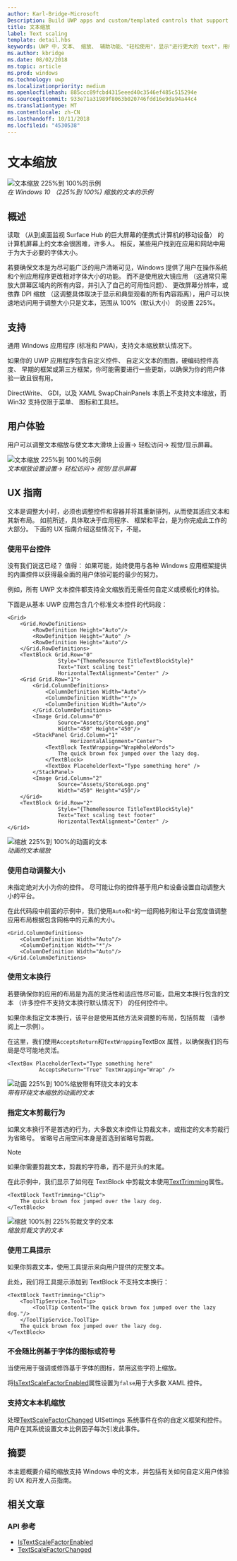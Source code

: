 ```yaml
---
author: Karl-Bridge-Microsoft
Description: Build UWP apps and custom/templated controls that support platform text scaling.
title: 文本缩放
label: Text scaling
template: detail.hbs
keywords: UWP 中，文本、 缩放、 辅助功能、"轻松使用"，显示"进行更大的 text"，用户交互，输入
ms.author: kbridge
ms.date: 08/02/2018
ms.topic: article
ms.prod: windows
ms.technology: uwp
ms.localizationpriority: medium
ms.openlocfilehash: 885ccc89fcbd4315eeed40c3546ef485c515294e
ms.sourcegitcommit: 933e71a31989f8063b020746fdd16e9da94a44c4
ms.translationtype: MT
ms.contentlocale: zh-CN
ms.lasthandoff: 10/11/2018
ms.locfileid: "4530538"
---
```

# <a name="text-scaling"></a>文本缩放

![文本缩放 225%到 100%的示例](images/coretext/text-scaling-news-hero-small.png)  
*在 Windows 10 （225%到 100%) 缩放的文本的示例*

## <a name="overview"></a>概述

读取 （从到桌面监视 Surface Hub 的巨大屏幕的便携式计算机的移动设备） 的计算机屏幕上的文本会很困难，许多人。 相反，某些用户找到在应用和网站中用于为大于必要的字体大小。

若要确保文本是为尽可能广泛的用户清晰可见，Windows 提供了用户在操作系统和个别应用程序更改相对字体大小的功能。 而不是使用放大镜应用 （这通常只需放大屏幕区域内的所有内容，并引入了自己的可用性问题）、 更改屏幕分辨率，或依靠 DPI 缩放 （这调整具体取决于显示和典型观看的所有内容距离），用户可以快速地访问用于调整大小只是文本，范围从 100%（默认大小） 的设置 225%。

## <a name="support"></a>支持

通用 Windows 应用程序 (标准和 PWA)，支持文本缩放默认情况下。

如果你的 UWP 应用程序包含自定义控件、 自定义文本的图面，硬编码控件高度、 早期的框架或第三方框架，你可能需要进行一些更新，以确保为你的用户体验一致且很有用。  

DirectWrite、 GDI，以及 XAML SwapChainPanels 本质上不支持文本缩放，而 Win32 支持仅限于菜单、 图标和工具栏。  

<!-- If you want to support text scaling in your application with these frameworks, you’ll need to support the text scaling change event outlined below and provide alternative sizes for your UI and content.   -->

## <a name="user-experience"></a>用户体验

用户可以调整文本缩放与使文本大滑块上设置-> 轻松访问-> 视觉/显示屏幕。

![文本缩放 225%到 100%的示例](images/coretext/text-scaling-settings-100-small.png)  
*文本缩放设置设置-> 轻松访问-> 视觉/显示屏幕*

## <a name="ux-guidance"></a>UX 指南

文本是调整大小时，必须也调整控件和容器并将其重新排列，从而使其适应文本和其新布局。 如前所述，具体取决于应用程序、 框架和平台，是为你完成此工作的大部分。 下面的 UX 指南介绍这些情况下，不是。

### <a name="use-the-platform-controls"></a>使用平台控件

没有我们说这已经？ 值得： 如果可能，始终使用与各种 Windows 应用框架提供的内置控件以获得最全面的用户体验可能的最少的努力。

例如，所有 UWP 文本控件都支持全文缩放而无需任何自定义或模板化的体验。

下面是从基本 UWP 应用包含几个标准文本控件的代码段：

``` xaml
<Grid>
    <Grid.RowDefinitions>
        <RowDefinition Height="Auto"/>
        <RowDefinition Height="Auto" />
        <RowDefinition Height="Auto"/>
    </Grid.RowDefinitions>
    <TextBlock Grid.Row="0" 
                Style="{ThemeResource TitleTextBlockStyle}"
                Text="Text scaling test" 
                HorizontalTextAlignment="Center" />
    <Grid Grid.Row="1">
        <Grid.ColumnDefinitions>
            <ColumnDefinition Width="Auto"/>
            <ColumnDefinition Width="*"/>
            <ColumnDefinition Width="Auto"/>
        </Grid.ColumnDefinitions>
        <Image Grid.Column="0" 
                Source="Assets/StoreLogo.png" 
                Width="450" Height="450"/>
        <StackPanel Grid.Column="1" 
                    HorizontalAlignment="Center">
            <TextBlock TextWrapping="WrapWholeWords">
                The quick brown fox jumped over the lazy dog.
            </TextBlock>
            <TextBox PlaceholderText="Type something here" />
        </StackPanel>
        <Image Grid.Column="2" 
                Source="Assets/StoreLogo.png" 
                Width="450" Height="450"/>
    </Grid>
    <TextBlock Grid.Row="2" 
                Style="{ThemeResource TitleTextBlockStyle}"
                Text="Text scaling test footer" 
                HorizontalTextAlignment="Center" />
</Grid>
```

![缩放 225%到 100%的动画的文本](images/coretext/text-scaling.gif)  
*动画的文本缩放*

### <a name="use-auto-sizing"></a>使用自动调整大小

未指定绝对大小为你的控件。 尽可能让你的控件基于用户和设备设置自动调整大小的平台。  

在此代码段中前面的示例中，我们使用`Auto`和`*`的一组网格列和让平台宽度值调整应用布局根据包含网格中的元素的大小。

``` xaml
<Grid.ColumnDefinitions>
    <ColumnDefinition Width="Auto"/>
    <ColumnDefinition Width="*"/>
    <ColumnDefinition Width="Auto"/>
</Grid.ColumnDefinitions>
```

### <a name="use-text-wrapping"></a>使用文本换行

若要确保你的应用的布局是为高的灵活性和适应性尽可能，启用文本换行包含的文本 （许多控件不支持文本换行默认情况下） 的任何控件中。

如果你未指定文本换行，该平台是使用其他方法来调整的布局，包括剪裁 （请参阅上一示例）。

在这里，我们使用`AcceptsReturn`和`TextWrapping`TextBox 属性，以确保我们的布局是尽可能地灵活。

``` xaml
<TextBox PlaceholderText="Type something here" 
          AcceptsReturn="True" TextWrapping="Wrap" />
```

![动画 225%到 100%缩放带有环绕文本的文本](images/coretext/text-scaling-textwrap.gif)  
*带有环绕文本缩放的动画的文本*

### <a name="specify-text-trimming-behavior"></a>指定文本剪裁行为

如果文本换行不是首选的行为，大多数文本控件让剪裁文本，或指定的文本剪裁行为省略号。 省略号占用空间本身是首选到省略号剪裁。

> [!NOTE]
> 如果你需要剪裁文本，剪裁的字符串，而不是开头的末尾。

在此示例中，我们显示了如何在 TextBlock 中剪裁文本使用[TextTrimming](https://docs.microsoft.com/uwp/api/windows.ui.xaml.controls.textblock.texttrimming)属性。

``` xaml
<TextBlock TextTrimming="Clip">
    The quick brown fox jumped over the lazy dog.
</TextBlock>
```

![缩放 100%到 225%剪裁文字的文本](images/coretext/text-scaling-clipping-small.png)  
*缩放剪裁文字的文本*

### <a name="use-a-tooltip"></a>使用工具提示

如果你剪裁文本，使用工具提示来向用户提供的完整文本。

此处，我们将工具提示添加到 TextBlock 不支持文本换行：

``` xaml
<TextBlock TextTrimming="Clip">
    <ToolTipService.ToolTip>
        <ToolTip Content="The quick brown fox jumped over the lazy dog."/>
    </ToolTipService.ToolTip>
    The quick brown fox jumped over the lazy dog.
</TextBlock>
```

### <a name="dont-scale-font-based-icons-or-symbols"></a>不会随比例基于字体的图标或符号

当使用用于强调或修饰基于字体的图标，禁用这些字符上缩放。

将[IsTextScaleFactorEnabled](https://docs.microsoft.com/uwp/api/windows.ui.xaml.controls.control.istextscalefactorenabled)属性设置为`false`用于大多数 XAML 控件。

### <a name="support-text-scaling-natively"></a>支持文本本机缩放

处理[TextScaleFactorChanged](https://docs.microsoft.com/uwp/api/windows.ui.viewmanagement.uisettings.textscalefactorchanged) UISettings 系统事件在你的自定义框架和控件。 用户在其系统设置文本比例因子每次引发此事件。

## <a name="summary"></a>摘要

本主题概要介绍的缩放支持 Windows 中的文本，并包括有关如何自定义用户体验的 UX 和开发人员指南。

## <a name="related-articles"></a>相关文章

### <a name="api-reference"></a>API 参考

- [IsTextScaleFactorEnabled](https://docs.microsoft.com/uwp/api/windows.ui.xaml.controls.control.istextscalefactorenabled)
- [TextScaleFactorChanged](https://docs.microsoft.com/uwp/api/windows.ui.viewmanagement.uisettings.textscalefactorchanged)
